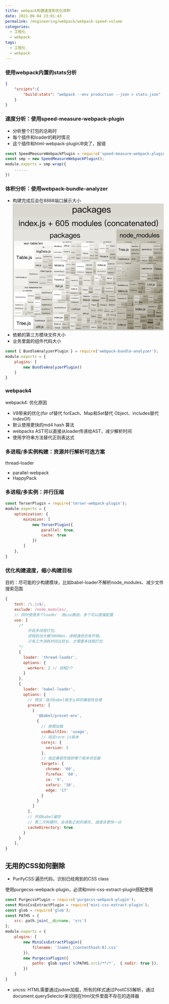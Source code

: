 ```yaml
---
title: webpack构建速度和优化体积
date: 2021-06-04 23:01:43
permalink: /engineering/webpack/webpack-speed-volume
categories:
  - 工程化
  - webpack
tags:
  - 工程化
  - webpack
---
```

### 使用webpack内置的stats分析

```json
{
    "srcipts":{
        "build:stats": "webpack --env production --json > stats.json"
    }
}
```

### 速度分析：使用speed-measure-webpack-plugin

- 分析整个打包的总耗时
- 每个插件和loader的耗时情况
- 这个插件和html-webpack-plugin冲突了，报错

```js
const SpeedMeasureWebpackPlugin = require('speed-measure-webpack-plugin');
const smp = new SpeedMeasureWebpackPlugin();
module.exports = smp.wrap({
    ......
})
```

### 体积分析：使用webpack-bundle-analyzer

- 构建完成后会在8888端口展示大小
  ![image.png](images/webpack-bundle-analyzer-001.png)
- 依赖的第三方模块文件大小
- 业务里面的组件代码大小

```js
const { BundleAnalyzerPlugin } = require('webpack-bundle-analyzer');
module.exports = {
    plugins: [
        new BundleAnalyzerPlugin()
    ]
}
```

### webpack4

webpack4: 优化原因

- V8带来的优化(for of替代 forEach、Map和Set替代 Object、includes替代indexOf)
- 默认使用更快的md4 hash 算法
- webpacks AST可以直接从loader传递给AST，减少解析时间
- 使用字符串方法替代正则表达式

### 多进程/多实例构建：资源并行解析可选方案

thread-loader

- parallel-webpack
- HappyPack

### 多进程/多实例：并行压缩

```js
const TerserPlugin = require('terser-webpack-plugin');
module.exports = {
    optimization: {
        minimizer: [
            new TerserPlugin({
                parallel: true,
                cache: true
            })
        ]
    },
}
```

### 优化构建速度，缩小构建目标

目的：尽可能的少构建模块，比如babel-loader不解析node_modules、减少文件搜索范围

```js
{
    test: /\.js$/,
    exclude: /node_modules/,
    // 同时使用多个loader  用use数组，多个可以直接配置
    use: [
      /* 
          开启多线程打包。 
          进程启动大概为600ms，进程通信也有开销。
          只有工作消耗时间比较长，才需要多线程打包
      */
      {
        loader: 'thread-loader',
        options: {
          workers: 2 // 进程2个
        }
      },
      {
        loader: 'babel-loader',
        options: {
          // 预设：指示babel做怎么样的兼容性处理
          presets: [
            [
              '@babel/preset-env',
              {
                // 按需加载
                useBuiltIns: 'usage',
                // 指定core-js版本
                corejs: {
                  version: 3
                },
                // 指定兼容性做到哪个版本浏览器
                targets: {
                  chrome: '60',
                  firefox: '60',
                  ie: '9',
                  safari: '10',
                  edge: '17'
                }
              }
            ]
          ],
          // 开启babel缓存
          // 第二次构建时，会读取之前的缓存, 速度会更快一点
          cacheDirectory: true
        }
      }
    ],
}
```

## 无用的CSS如何删除

- PurifyCSS:遍历代码，识别已经用到的CSS class

使用purgecss-webpack-plugin，必须和mini-css-extract-plugin搭配使用

```js
const PurgecssPlugin = require('purgecss-webpack-plugin');
const MiniCssExtractPlugin = require('mini-css-extract-plugin');
const glob = require('glob');
const PATHS = {
    src: path.join(__dirname, 'src')
};
module.exports = {
    plugins: [
        new MiniCssExtractPlugin({
            filename: '[name]_[contenthash:8].css'
        }),
        new PurgecssPlugin({
            paths: glob.sync(`${PATHS.src}/**/*`,  { nodir: true }),
        })
    ]
}
```

- uncss: HTML需要通过jsdom加载，所有的样式通过PostCSS解析，通过document.querySelector来识别在html文件里面不存在的选择器
